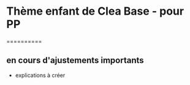 # Thème enfant de Clea Base - pour PP
==========
## en cours d'ajustements importants

* explications à créer
